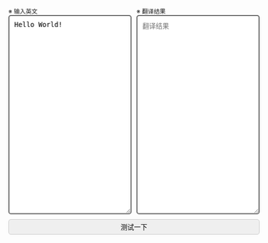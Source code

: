 <!DOCTYPE html>
<html lang="en">
<head>
    <meta charset="UTF-8">
    <title>Chrome网页翻译测试</title>
</head>
<body>
<div>
    <div style="display:flex;column-gap:10px;">
        <div style="flex:1;">
            <label style="font-size:.85em;">※ 输入英文</label>
            <label>
                <textarea placeholder="输入英文"
                          style="height: 30em;padding:10px;border:2px solid #666;border-radius:5px;box-sizing:border-box;width:100%;resize: vertical;">Hello World!</textarea>
            </label>
        </div>
        <div style="flex:1;">
            <label style="font-size:.85em;">※ 翻译结果</label>
            <label>
                <textarea placeholder="翻译结果"
                          style="height: 30em;padding:10px;border:2px solid #666;border-radius:5px;box-sizing:border-box;width:100%;resize: vertical;"></textarea>
            </label>
        </div>
    </div>
    <div style="margin-top:10px;">
        <input type="submit" value="测试一下"
               style="margin:0 auto;padding:5px 10px;border:1px solid #ccc;border-radius:5px;width:100%;">
    </div>
</div>
</body>
<script>
    function translate() {
        document.querySelector("input[type=submit]").onclick = function () {
            const api = "https://translate.googleapis.com/translate_a/single?client=gtx&sl=en&tl=zh-CN&hl=en-US&dt=t&dt=bd&dj=1&source=icon&tk=294611.294611&q=";
            const url = new URL(api);
            url.searchParams.set('q', document.getElementsByTagName("textarea")[0].value);

            const xhr = new XMLHttpRequest();
            xhr.open('post', url.href, true);
            xhr.setRequestHeader("Content-Type", "application/x-www-form-urlencoded");

            document.getElementsByTagName("textarea")[1].value = "翻译中。。。";

            xhr.onreadystatechange = function () {
                if (xhr.readyState === 4) {
                    if (xhr.status === 200) {
                        const json = JSON.parse(xhr.responseText);
                        let value = "";
                        for (let i = 0; i < json.sentences.length; i++) {
                            value += json.sentences[i].trans;
                        }
                        document.getElementsByTagName("textarea")[1].value = value;
                        console.log(json);
                    } else {
                        // 处理浏览器请求连接超时 net::ERR_CONNECTION_TIMED_OUT
                        document.getElementsByTagName("textarea")[1].value = "翻译请求出错。";
                        console.warn(xhr);
                    }
                }
            };

            // 设置超时时间为 5 秒视为错误停止请求
            xhr.timeout = 5000;
            xhr.ontimeout = function () {
                document.getElementsByTagName("textarea")[1].value = "请求 API 超时。";
                console.warn("请求超过5s！");
            };

            xhr.send();
        }
    }

    window.onload = function () {
        
    }
	
	document.addEventListener("DOMContentLoaded", function() {
		// 页面DOM结构加载完成后的操作
		
		const input = document.querySelector("input[type=submit]");
		console.log(input);
		//translate();

		input.addEventListener('click', (event) => {
			event.preventDefault();

			let token = "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";
			let url = "https://api.openai.com/v1/completions";

			url = "https://p0.kamiya.dev/api/openai/chat/completions";
			token = "sk-oD0CmFb0LfS3ASpF58NlNH8luYO34JkAl2iw2nIrNtuscnWQ";

			callOpenAIWithSSE(url, 'sk-5EzqpaEloq20btdLIlrhDYh50r01kB9cZI6HpPpSUip16sD0', null);
		});
	});



    function send() {
        const url = 'https://api.openai.com/v1/completions';
        document.getElementsByTagName("textarea")[1].value = "发送中。。。";

        const xhr = new XMLHttpRequest();
        xhr.open('post', url, true);

        xhr.setRequestHeader('Content-Type', 'application/json');
        xhr.setRequestHeader('Authorization', 'Bearer ' + token);

        xhr.onload = function () {
            if (xhr.status === 200) {
                console.log(xhr.responseText);
                const json = JSON.parse(xhr.responseText);
                document.getElementsByTagName("textarea")[1].value = json.choices[0].text;
                console.log(json);
            }
        };

        const value = document.getElementsByTagName("textarea")[0].value;
        let json = {model: 'gpt-3', max_tokens: 2048, prompt: value};

        console.log(json);
        xhr.send(JSON.stringify(json));
    }

    async function callOpenAIWithSSE(url, token, model) {
		document.getElementsByTagName("textarea")[1].value = "发送中。。。";
		
        const contentStr = document.getElementsByTagName("textarea")[0].value;
        let requestBodyData = {
            messages: [
                {
                    role: "system",
                    content:
                        "You are ChatGPT, a large language model trained by OpenAI.\nCarefully heed the user's instructions. \nRespond using Markdown.",
                },
                {
                    role: "user",
                    content: contentStr,
                },
            ],
            model: "openai:gpt-3.5-turbo",
            max_tokens: null,
            temperature: 1,
            presence_penalty: 0,
            top_p: 1,
            frequency_penalty: 0,
            stream: true,
        };

        requestBodyData.model = model ?? 'gpt-3.5-turbo';

        try {
            const response = await fetch(url, {
                method: "POST",
                headers: {
                    "Content-Type": "application/json",
                    Authorization: "Bearer " + token,
                },
                body: JSON.stringify(requestBodyData),
            });

            const reader = response.body.getReader();
			
			const textarea = document.getElementsByTagName("textarea")[1];
			textarea.value = "";
			
			const prefix = 'data: ';

            while (true) {
                const {done, value} = await reader.read();
                if (done) break;

                // TextDecoder解码读取的二进制数据为文本
                const text = new TextDecoder().decode(value);
				console.log(text);
                
                const arr = text.split("\n");

                let jsonObj = {};
                for (let i = 0; i < arr.length; i++) {
                    if (arr[i] === "") continue;
                    if (arr[i] === "data: [DONE]") break;
					
					let jsonStr = null;
					// 截取SSE流的数据首6个字节
					if (arr[i].indexOf(prefix) === 0) {
						jsonStr = arr[i].substr(prefix.length);
					} else {
						jsonStr = arr[i];
					}
					
                    jsonObj["k" + i] = JSON.parse(jsonStr);

                    if (jsonObj["k" + i].status === 500) {
                        alert(jsonObj["k" + i].message);
                        break;
                    }

                    textarea.value += jsonObj["k" + i].choices[0].delta.content ?? "";
                }
            }
        } catch (error) {
            console.error("Error:", error);
			alert('请求出错了！');
        }
    }

    function oldCallOpenAI(token) {
        const contentStr = document.getElementsByTagName("textarea")[0].value;

        const url = 'https://p0.kamiya.dev/api/openai/chat/completions';
        const data = {
            "messages": [
                {
                    "role": "system",
                    "content": "You are ChatGPT, a large language model trained by OpenAI.\nCarefully heed the user's instructions. \nRespond using Markdown."
                },
                {
                    "role": "user",
                    "content": contentStr
                }
            ],
            "model": "openai:gpt-3.5-turbo",
            "max_tokens": null,
            "temperature": 1,
            "presence_penalty": 0,
            "top_p": 1,
            "frequency_penalty": 0,
            "stream": true
        };

        fetch(url, {
            method: 'POST',
            headers: {
                'Content-Type': 'application/json',
                'Authorization': 'Bearer ' + token
            },
            body: JSON.stringify(data),
        })
            .then(response => response.text())  // 使用 text() 而不是 json()
            .then(data => {
                let jsonStr = data.replaceAll('data: ', '');  // 删除 "data: " 字符串
                jsonStr = jsonStr.replaceAll('[DONE]', '');
                let arr = jsonStr.split('\n');

                console.log(arr.length);

                let textarea = document.getElementsByTagName("textarea")[1]
                textarea.value = "";

                const jsonObj = {};
                for (let i = 0; i < arr.length; i++) {
                    if (arr[i] != '') {
                        jsonObj['k' + i] = JSON.parse(arr[i])

                        let responseStr = jsonObj['k' + i].choices[0].delta.content ?? '';
                        document.getElementsByTagName("textarea")[1].value = textarea.value + responseStr;

                    }
                }
                console.log(jsonObj['k0'].choices[0].delta.content);

            })
            .catch((error) => {
                console.error('Error:', error);
            });
    }

</script>
</html>